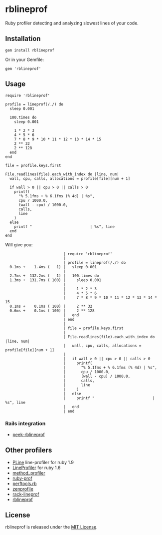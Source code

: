 # rblineprof
Ruby profiler detecting and analyzing slowest lines of your code.

## Installation

`gem install rblineprof`

Or in your Gemfile:

`gem 'rblineprof'`

## Usage

```
require 'rblineprof'

profile = lineprof(/./) do
  sleep 0.001

  100.times do
    sleep 0.001

    1 * 2 * 3
    4 * 5 * 6
    7 * 8 * 9 * 10 * 11 * 12 * 13 * 14 * 15
    2 ** 32
    2 ** 128
  end
end

file = profile.keys.first

File.readlines(file).each_with_index do |line, num|
  wall, cpu, calls, allocations = profile[file][num + 1]

  if wall > 0 || cpu > 0 || calls > 0
    printf(
      "% 5.1fms + % 6.1fms (% 4d) | %s",
      cpu / 1000.0,
      (wall - cpu) / 1000.0,
      calls,
      line
    )
  else
    printf "                          | %s", line
  end
end
```

Will give you:

```
                          | require 'rblineprof'
                          |
                          | profile = lineprof(/./) do
  0.1ms +    1.4ms (   1) |   sleep 0.001
                          |
  2.7ms +  132.2ms (   1) |   100.times do
  1.3ms +  131.7ms ( 100) |     sleep 0.001
                          |
                          |     1 * 2 * 3
                          |     4 * 5 * 6
                          |     7 * 8 * 9 * 10 * 11 * 12 * 13 * 14 * 15
  0.1ms +    0.1ms ( 100) |     2 ** 32
  0.6ms +    0.1ms ( 100) |     2 ** 128
                          |   end
                          | end
                          |
                          | file = profile.keys.first
                          |
                          | File.readlines(file).each_with_index do |line, num|
                          |   wall, cpu, calls, allocations = profile[file][num + 1]
                          |
                          |   if wall > 0 || cpu > 0 || calls > 0
                          |     printf(
                          |       "% 5.1fms + % 6.1fms (% 4d) | %s",
                          |       cpu / 1000.0,
                          |       (wall - cpu) / 1000.0,
                          |       calls,
                          |       line
                          |     )
                          |   else
                          |     printf "                          | %s", line
                          |   end
                          | end

```

### Rails integration

* [peek-rblineprof](https://github.com/peek/peek-rblineprof#peekrblineprof)

## Other profilers

* [PLine](https://github.com/soba1104/PLine) line-profiler for ruby 1.9
* [LineProfiler](http://blade.nagaokaut.ac.jp/cgi-bin/scat.rb/ruby/ruby-talk/18997?help-en) for ruby 1.6
* [method_profiler](https://github.com/change/method_profiler)
* [ruby-prof](https://github.com/rdp/ruby-prof)
* [perftools.rb](https://github.com/tmm1/perftools.rb)
* [zenprofile](https://github.com/seattlerb/zenprofile)
* [rack-lineprof](https://github.com/kainosnoema/rack-lineprof)
* [rblineprof](https://github.com/tmm1/rblineprof)

## License

rblineprof is released under the [MIT License](http://www.opensource.org/licenses/MIT).
